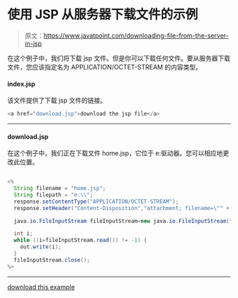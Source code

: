 # 使用 JSP 从服务器下载文件的示例

> 原文：<https://www.javatpoint.com/downloading-file-from-the-server-in-jsp>

在这个例子中，我们将下载 jsp 文件。但是你可以下载任何文件。要从服务器下载文件，您应该指定名为 APPLICATION/OCTET-STREAM 的内容类型。

#### index.jsp

该文件提供了下载 jsp 文件的链接。

```java
<a href="download.jsp">download the jsp file</a>

```

* * *

#### download.jsp

在这个例子中，我们正在下载文件 home.jsp，它位于 e:驱动器。您可以相应地更改此位置。

```java

<%  
  String filename = "home.jsp"; 
  String filepath = "e:\\"; 
  response.setContentType("APPLICATION/OCTET-STREAM"); 
  response.setHeader("Content-Disposition","attachment; filename=\"" + filename + "\""); 

  java.io.FileInputStream fileInputStream=new java.io.FileInputStream(filepath + filename);

  int i; 
  while ((i=fileInputStream.read()) != -1) {
    out.write(i); 
  } 
  fileInputStream.close(); 
%> 

```

* * *

[download this example](https://static.javatpoint.com/src/jsp/downloadjsp.zip)